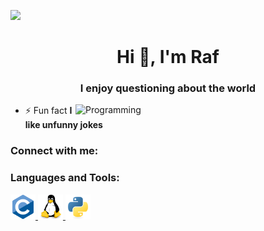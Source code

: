 ![](https://cdn.pixabay.com/photo/2016/02/03/08/32/banner-1176676_960_720.jpg)
<h1 align="center">Hi 👋, I'm Raf</h1>
<h3 align="center">I enjoy questioning about the world</h3>
<img align="right" alt="Programming" width="400" src="https://cdn.pixabay.com/photo/2021/05/14/12/26/prisoner-6253261_960_720.jpg">

- ⚡ Fun fact **I like unfunny jokes**

<h3 align="left">Connect with me:</h3>
<p align="left">
</p>

<h3 align="left">Languages and Tools:</h3>
<p align="left"> <a href="https://www.cprogramming.com/" target="_blank" rel="noreferrer"> <img src="https://raw.githubusercontent.com/devicons/devicon/master/icons/c/c-original.svg" alt="c" width="40" height="40"/> </a> <a href="https://www.linux.org/" target="_blank" rel="noreferrer"> <img src="https://raw.githubusercontent.com/devicons/devicon/master/icons/linux/linux-original.svg" alt="linux" width="40" height="40"/> </a> <a href="https://www.python.org" target="_blank" rel="noreferrer"> <img src="https://raw.githubusercontent.com/devicons/devicon/master/icons/python/python-original.svg" alt="python" width="40" height="40"/> </a> </p>
